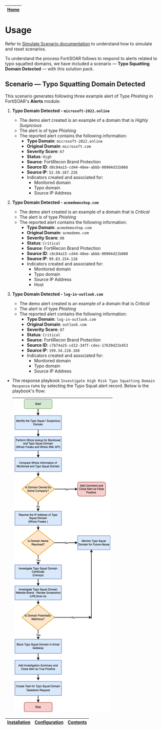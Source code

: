 | [Home](../README.md) |
|----------------------|

# Usage

Refer to [Simulate Scenario documentation](https://github.com/fortinet-fortisoar/solution-pack-soc-simulator/blob/develop/docs/usage.md) to understand how to simulate and reset scenarios.

To understand the process FortiSOAR follows to respond to alerts related to typo squatted domains, we have included a scenario &mdash; **Typo Squatting Domain Detected** &mdash; with this solution pack.

## Scenario &mdash; Typo Squatting Domain Detected

This scenario generates following three example alert of Type *Phishing* in FortiSOAR's **Alerts** module:

1. **Typo Domain Detected - `microsoft-2022.online`**

    - The demo alert created is an example of a domain that is *Highly Suspicious*
    - The alert is of type *Phishing*
    - The reported alert contains the following information:
        - **Typo Domain**: `microsoft-2022.online`
        - **Original Domain**: `microsoft.com`
        - **Severity Score**: `67`
        - **Status**: `High`
        - **Source**: FortiRecon Brand Protection
        - **Source ID**: `d8c84a15-cd44-48ee-abbb-00904d31b066`
        - **Source IP**: `52.50.167.226`
        - Indicators created and associated for:
            - Monitored domain
            - Typo domain
            - Source IP Address

2. **Typo Domain Detected - `acmedemoshop.com`**

    - The demo alert created is an example of a domain that is *Critical*
    - The alert is of type *Phishing*
    - The reported alert contains the following information:
        - **Typo Domain**: `acmedemoshop.com`
        - **Original Domain**: `acmedemo.com`
        - **Severity Score**: `88`
        - **Status**: `Critical`
        - **Source**: FortiRecon Brand Protection
        - **Source ID**: `c8c84a15-cd44-48ee-abbb-00904d21b088`
        - **Source IP**: `99.83.154.118`
        - Indicators created and associated for:
            - Monitored domain
            - Typo domain
            - Source IP Address
            - Host

3. **Typo Domain Detected - `log-in-outlook.com`**

    - The demo alert created is an example of a domain that is *Critical*
    - The alert is of type *Phishing*
    - The reported alert contains the following information:
        - **Typo Domain**: `log-in-outlook.com`
        - **Original Domain**: `outlook.com`
        - **Severity Score**: `87`
        - **Status**: `Critical`
        - **Source**: FortiRecon Brand Protection
        - **Source ID**: `c7b74a25-cd12-34ff-cdes-17639d21b453`
        - **Source IP**: `199.34.228.168`
        - Indicators created and associated for:
            - Monitored domain
            - Typo domain
            - Source IP Address

- The response playbook `Investigate High Risk Typo Squatting Domain Response` runs by selecting the Typo Squat alert record. Below is the playbook's flow:

    |![Typo Domain Alert](./res/Typo-Squat-Domain.png)|
    |:---------------------------------------------------:|

| [Installation](./setup.md#installation) | [Configuration](./setup.md#configuration) | [Contents](./contents.md) |
|-----------------------------------------|-------------------------------------------|---------------------------|